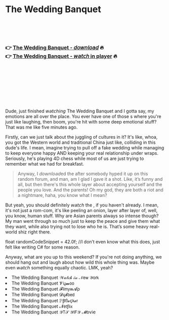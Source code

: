 <h1>The Wedding Banquet</h1>

<br><br><br>

<h3>👉 <a href="https://Matts-unanexiz1988.github.io/gqwmtapvoj/">The Wedding Banquet - 𝘥𝘰𝘸𝘯𝘭𝘰𝘢𝘥</a> 🔥<br>
👉 <a href="https://Matts-unanexiz1988.github.io/gqwmtapvoj/">The Wedding Banquet - 𝘸𝘢𝘵𝘤𝘩 in player</a> 🔥
</h3>



<br><br><br><br><br><br><br>


Dude, just finished 𝘸𝘢𝘵𝘤𝘩𝘪𝘯𝘨 The Wedding Banquet and I gotta say, my emotions are all over the place. You ever have one of those  s where you're just like laughing, then boom, you're hit with some deep emotional stuff? That was me like five minutes ago. 

Firstly, can we just talk about the juggling of cultures in it? It's like, whoa, you got the Western world and traditional China just like, colliding in this dude's life. I mean, imagine trying to pull off a fake wedding while managing to keep everyone happy AND keeping your real relationship under wraps. Seriously, he's playing 4D chess while most of us are just trying to remember what we had for breakfast.

> Anyway, I 𝘥𝘰𝘸𝘯𝘭𝘰𝘢𝘥ed the   after somebody hyped it up on this random forum, and man, am I glad I gave it a shot. Like, it’s funny and all, but then there's this whole layer about accepting yourself and the people you love. And the parents! Oh my god, they are both a riot and a nightmare, haha, you know what I mean?

But yeah, you should definitely 𝘸𝘢𝘵𝘤𝘩 the  , if you haven't already. I mean, it's not just a rom-com, it's like peeling an onion, layer after layer of, well, you know, human stuff. Why are Asian parents always so intense though? My man went through so much just to keep the peace and give them what they want, while also trying not to lose who he is. That’s some heavy real-world shiz right there.

float randomCodeSnippet = 42.0f; //I don’t even know what this does, just felt like writing C# for some reason.

Anyway, what are you up to this weekend? If you're not doing anything, we should hang out and laugh about how wild this whole thing was. Maybe even 𝘸𝘢𝘵𝘤𝘩 something equally chaotic. LMK, yeah?

<li>The Wedding Banquet 𝒲𝒶𝓉𝒸𝒽 𝒾𝓃 𝒩𝖾𝗐 𝒴𝗈𝗋𝗄</li>
<li>The Wedding Banquet 𝓥ų𝓶𝗈𝗈</li>
<li>The Wedding Banquet 𝓕𝗂𝗅𝗆𝗒𝗐𝓐ρ</li>
<li>The Wedding Banquet 𝓓ų𝓫𝖻𝖾𝖽</li>
<li>The Wedding Banquet 𝙿Ꞵť𝗅𝓸ç𝗄𝓮𝗋</li>
<li>The Wedding Banquet 𝓝𝖾𝗍ƒ𝗅𝗂𝗑</li>
<li>The Wedding Banquet 𝒴𝖳𝒮 𝒴𝖨𝖥𝒴 𝓜𝗈ν𝗂𝖾</li>
